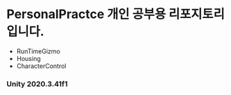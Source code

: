 # PersonalPractce 개인 공부용 리포지토리 입니다.
- RunTimeGizmo
- Housing
- CharacterControl

### Unity 2020.3.41f1
